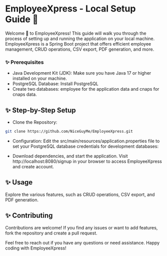 # EmployeeXpress - Local Setup Guide 🚀

Welcome 🖖 to EmployeeXpress! This guide will walk you through the process of setting up and running the application on your local machine. EmployeeXpress is a Spring Boot project that offers efficient employee management, CRUD operations, CSV export, PDF generation, and more.

### ✨ Prerequisites
- Java Development Kit (JDK): Make sure you have Java 17 or higher installed on your machine.
- PostgreSQL Database: Install PostgreSQL
- Create two databases: employee for the application data and cnaps for cnaps data.

## ✨ Step-by-Step Setup
- Clone the Repository:
```bash
git clone https://github.com/NiceGuyMe/EmployeeXpress.git
```
- Configuration:
Edit the src/main/resources/application.properties file to set your PostgreSQL database credentials for development databases:


- Download dependencies, and start the application. Visit http://localhost:8080/signup in your browser to access EmployeeXpress and create account.

## ✨ Usage
Explore the various features, such as CRUD operations, CSV export, and PDF generation.

## ✨ Contributing
Contributions are welcome! If you find any issues or want to add features, fork the repository and create a pull request.

Feel free to reach out if you have any questions or need assistance. Happy coding with EmployeeXpress!
